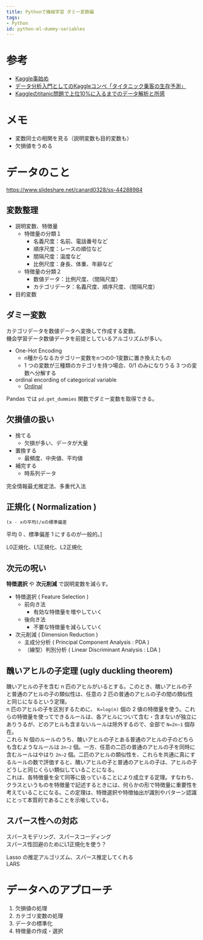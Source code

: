 ```yaml
---
title: Pythonで機械学習 ダミー変数編
tags:
- Python
id: python-ml-dummy-variables
---
```


# 参考

- [Kaggle事始め](https://qiita.com/taka4sato/items/802c494fdebeaa7f43b7)
- [データ分析入門としてのKaggleコンペ「タイタニック乗客の生存予測」](http://simplestem.hatenablog.com/entry/2016/11/30/230641)
- [Kaggleのtitanic問題で上位10%に入るまでのデータ解析と所感](http://www.mirandora.com/?p=1804)


# メモ

- 変数同士の相関を見る（説明変数も目的変数も）
- 欠損値をうめる

# データのこと

https://www.slideshare.net/canard0328/ss-44288984

## 変数整理

- 説明変数、特徴量
    - 特徴量の分類１
        - 名義尺度：名前、電話番号など
        - 順序尺度：レースの順位など
        - 間隔尺度：温度など
        - 比例尺度：身長、体重、年齢など
    - 特徴量の分類２
        - 数値データ：比例尺度、（間隔尺度）
        - カテゴリデータ：名義尺度、順序尺度、（間隔尺度）
- 目的変数

## ダミー変数

カテゴリデータを数値データへ変換して作成する変数。  
機会学習データ数値データを前提としているアルゴリズムが多い。

- One-Hot Encoding
    - n種からなるカテゴリー変数をnつの0-1変数に置き換えたもの
    - 1 つの変数が三種類のカテゴリを持つ場合、0/1 のみになりうる 3 つの変数へ分解する
- ordinal encording of categorical variable
    - [Ordinal](http://contrib.scikit-learn.org/categorical-encoding/ordinal.html)

Pandas では `pd.get_dummies` 関数でダミー変数を取得できる。

## 欠損値の扱い

- 捨てる
    - 欠損が多い、データが大量
- 置換する
    - 最頻度、中央値、平均値
- 補完する
    - 時系列データ

完全情報最尤推定法、多重代入法

## 正規化 ( Normalization )

```
(x - xの平均)/xの標準偏差
```

平均 0 、標準偏差 1 にするのが一般的。]

L0正規化、L1正規化、L2正規化

## 次元の呪い

**特徴選択** や **次元削減** で説明変数を減らす。

- 特徴選択 ( Feature Selection )
    - 前向き法
        - 有効な特徴量を増やしていく
    - 後向き法
        - 不要な特徴量を減らしていく
- 次元削減 ( Dimension Reduction )
    - 主成分分析 ( Principal Component Analysis : PDA )
    - （線型）判別分析 ( Linear Discriminant Analysis : LDA )

## 醜いアヒルの子定理 (ugly duckling theorem)

醜いアヒルの子を含む n 匹のアヒルがいるとする。このとき、醜いアヒルの子と普通のアヒルの子の類似性は、任意の 2 匹の普通のアヒルの子の間の類似性と同じになるという定理。  
n 匹のアヒルの子を区別するために、 `K=log(n)` 個の 2 値の特徴量を使う。これらの特徴量を使ってできるルールは、各アヒルについて含む・含まないが独立にありうるが、どのアヒルも含まないルールは除外するので、全部で `N=2n−1` 個存在。  
これら N 個のルールのうち、醜いアヒルの子とある普通のアヒルの子のどちらも含むようなルールは `2n−2` 個。一方、任意の二匹の普通のアヒルの子を同時に含むルールはやはり `2n−2` 個。二匹のアヒルの類似性を、これらを共通に真にするルールの数で評価すると、醜いアヒルの子と普通のアヒルの子は、アヒルの子どうしと同じくらい類似していることになる。  
これは、各特徴量を全て同等に扱っていることにより成立する定理。すなわち、クラスというものを特徴量で記述するときには、何らかの形で特徴量に重要性を考えていることになる。この定理は、特徴選択や特徴抽出が識別やパターン認識にとって本質的であることを示唆している。

## スパース性への対応

スパースモデリング、スパースコーディング  
スパース性回避のためにL1正規化を使う？  

Lasso の推定アルゴリズム、スパース推定してくれる  
LARS

# データへのアプローチ

1. 欠損値の処理
2. カテゴリ変数の処理
3. データの標準化
4. 特徴量の作成・選択
